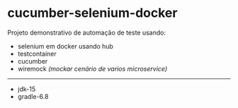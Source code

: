 # cucumber-selenium-docker

Projeto demonstrativo de automação de teste usando:
 - selenium em docker usando hub
 - testcontainer
 - cucumber
 - wiremock _(mockar cenário de varios microservice)_

---
 - jdk-15
 - gradle-6.8